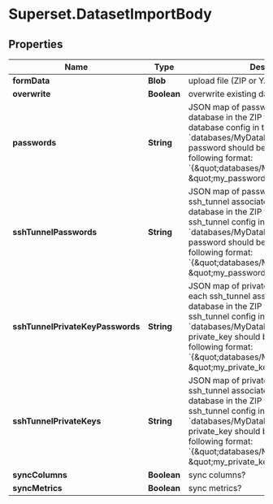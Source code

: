 # Superset.DatasetImportBody

## Properties
Name | Type | Description | Notes
------------ | ------------- | ------------- | -------------
**formData** | **Blob** | upload file (ZIP or YAML) | [optional] 
**overwrite** | **Boolean** | overwrite existing datasets? | [optional] 
**passwords** | **String** | JSON map of passwords for each featured database in the ZIP file. If the ZIP includes a database config in the path &#x60;databases/MyDatabase.yaml&#x60;, the password should be provided in the following format: &#x60;{\&quot;databases/MyDatabase.yaml\&quot;: \&quot;my_password\&quot;}&#x60;. | [optional] 
**sshTunnelPasswords** | **String** | JSON map of passwords for each ssh_tunnel associated to a featured database in the ZIP file. If the ZIP includes a ssh_tunnel config in the path &#x60;databases/MyDatabase.yaml&#x60;, the password should be provided in the following format: &#x60;{\&quot;databases/MyDatabase.yaml\&quot;: \&quot;my_password\&quot;}&#x60;. | [optional] 
**sshTunnelPrivateKeyPasswords** | **String** | JSON map of private_key_passwords for each ssh_tunnel associated to a featured database in the ZIP file. If the ZIP includes a ssh_tunnel config in the path &#x60;databases/MyDatabase.yaml&#x60;, the private_key should be provided in the following format: &#x60;{\&quot;databases/MyDatabase.yaml\&quot;: \&quot;my_private_key_password\&quot;}&#x60;. | [optional] 
**sshTunnelPrivateKeys** | **String** | JSON map of private_keys for each ssh_tunnel associated to a featured database in the ZIP file. If the ZIP includes a ssh_tunnel config in the path &#x60;databases/MyDatabase.yaml&#x60;, the private_key should be provided in the following format: &#x60;{\&quot;databases/MyDatabase.yaml\&quot;: \&quot;my_private_key\&quot;}&#x60;. | [optional] 
**syncColumns** | **Boolean** | sync columns? | [optional] 
**syncMetrics** | **Boolean** | sync metrics? | [optional] 
